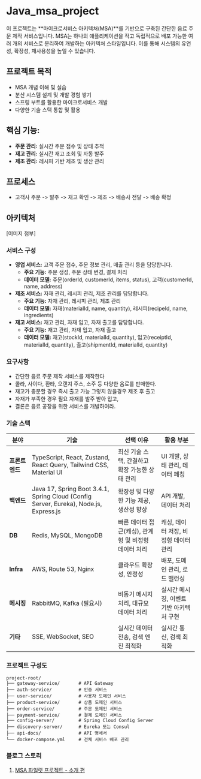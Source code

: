 # Java_msa_project
이 프로젝트는 **마이크로서비스 아키텍처(MSA)**를 기반으로 구축된 간단한 음료 주문 제작 서비스입니다. MSA는 하나의 애플리케이션을 작고 독립적으로 배포 가능한 여러 개의 서비스로 분리하여 개발하는 아키텍처 스타일입니다. 이를 통해 시스템의 유연성, 확장성, 재사용성을 높일 수 있습니다.


## 프로젝트 목적
* MSA 개념 이해 및 실습
* 분산 시스템 설계 및 개발 경험 쌓기
* 스프링 부트를 활용한 마이크로서비스 개발
* 다양한 기술 스택 통합 및 활용

## **핵심 기능:**
* **주문 관리:** 실시간 주문 접수 및 상태 추적
* **재고 관리:** 실시간 재고 조회 및 자동 발주
* **제조 관리:** 레시피 기반 제조 및 생산 관리

## 프로세스
- 고객사 주문 -> 발주 -> 재고 확인 -> 제조 -> 배송사 전달 -> 배송 확정

## 아키텍처
[이미지 첨부]


### 서비스 구성

* **영업 서비스:** 고객 주문 접수, 주문 정보 관리, 매출 관리 등을 담당합니다.
  * **주요 기능:** 주문 생성, 주문 상태 변경, 결제 처리
  * **데이터 모델:** 주문(orderId, customerId, items, status), 고객(customerId, name, address)
* **제조 서비스:** 자재 관리, 레시피 관리, 제조 관리를 담당합니다.
  * **주요 기능:** 자재 관리, 레시피 관리, 제조 관리
  * **데이터 모델:** 자재(materialId, name, quantity), 레시피(recipeId, name, ingredients)
* **재고 서비스:** 재고 관리, 자재 입고, 자재 출고를 담당합니다.
  * **주요 기능:** 재고 관리, 자재 입고, 자재 출고
  * **데이터 모델:** 재고(stockId, materialId, quantity), 입고(receiptId, materialId, quantity), 출고(shipmentId, materialId, quantity)

### 요구사항
- 간단한 음료 주문 제작 서비스를 제작한다
- 콜라, 사이다, 환타, 오랜지 주스, 소주 등 다양한 음료를 판매한다.
- 재고가 충분할 경우 즉시 출고 가능 그렇지 않을경우 제조 후 출고
- 자재가 부족한 경우 필요 자재를 발주 받아 입고,
- 결론은 음료 공장을 위한 서비스를 개발하여라.

### 기술 스택

| **분야**        | **기술**                                                    | **선택 이유**                             | **활용 부분**                        |
|-----------------|------------------------------------------------------------|------------------------------------------|---------------------------------------|
| **프론트엔드**  | TypeScript, React, Zustand, React Query, Tailwind CSS, Material UI | 최신 기술 스택, 간결하고 확장 가능한 상태 관리 | UI 개발, 상태 관리, 데이터 페칭       |
| **백엔드**      | Java 17, Spring Boot 3.4.1, Spring Cloud (Config Server, Eureka), Node.js, Express.js | 확장성 및 다양한 기능 제공, 생산성 향상       | API 개발, 데이터 처리                 |
| **DB**          | Redis, MySQL, MongoDB                                      | 빠른 데이터 접근(캐싱), 관계형 및 비정형 데이터 처리 | 캐싱, 데이터 저장, 비정형 데이터 관리  |
| **Infra**       | AWS, Route 53, Nginx                                       | 클라우드 확장성, 안정성                     | 배포, 도메인 관리, 로드 밸런싱         |
| **메시징**      | RabbitMQ, Kafka (필요시)                                   | 비동기 메시지 처리, 대규모 데이터 처리         | 실시간 메시징, 이벤트 기반 아키텍처 구현 |
| **기타**        | SSE, WebSocket, SEO                                        | 실시간 데이터 전송, 검색 엔진 최적화           | 실시간 통신, 검색 최적화              |


### 프로젝트 구성도

```
project-root/
├── gateway-service/       # API Gateway
├── auth-service/          # 인증 서비스
├── user-service/          # 사용자 도메인 서비스
├── product-service/       # 상품 도메인 서비스
├── order-service/         # 주문 도메인 서비스
├── payment-service/       # 결제 도메인 서비스
├── config-server/         # Spring Cloud Config Server
├── discovery-server/      # Eureka 또는 Consul
├── api-docs/              # API 명세서
└── docker-compose.yml     # 전체 서비스 배포 관리
```


### 블로그 스토리
1. [MSA 파일럿 프로젝트 - 소개 편](https://velog.io/@berkleylim/1-MSA-%ED%8C%8C%EC%9D%BC%EB%9F%BF-%ED%94%84%EB%A1%9C%EC%A0%9D%ED%8A%B8-%EC%86%8C%EA%B0%9C-%ED%8E%B8)



